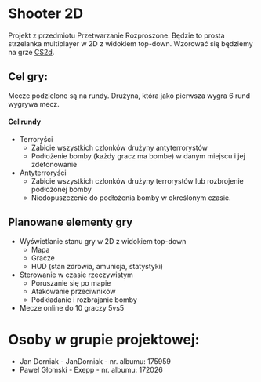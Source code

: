 # Shooter 2D
Projekt z przedmiotu Przetwarzanie Rozproszone.
Będzie to prosta strzelanka multiplayer w 2D z widokiem top-down. Wzorować się będziemy na grze [CS2d](https://store.steampowered.com/app/666220/CS2D/).

## Cel gry:
Mecze podzielone są na rundy. Drużyna, która jako pierwsza wygra 6 rund wygrywa mecz.
#### Cel rundy
* Terroryści
    * Zabicie wszystkich członków drużyny antyterrorystów
    * Podłożenie bomby (każdy gracz ma bombe) w danym miejscu i jej zdetonowanie
* Antyterroryści
    * Zabicie wszystkich członków drużyny terrorystów lub rozbrojenie podłożonej bomby 
    * Niedopuszczenie do podłożenia bomby w określonym czasie.

## Planowane elementy gry
* Wyświetlanie stanu gry w 2D z widokiem top-down
    * Mapa
    * Gracze
    * HUD (stan zdrowia, amunicja, statystyki)
* Sterowanie w czasie rzeczywistym
    * Poruszanie się po mapie
    * Atakowanie przeciwników
    * Podkładanie i rozbrajanie bomby
* Mecze online do 10 graczy 5vs5

# Osoby w grupie projektowej:
* Jan Dorniak - JanDorniak - nr. albumu: 175959
* Paweł Głomski - Exepp - nr. albumu: 172026
